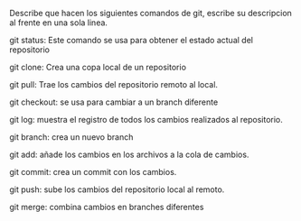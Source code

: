 Describe que hacen los siguientes comandos de git, escribe su descripcion al frente en una sola linea.

git status: Este comando se usa para obtener el estado actual del repositorio

git clone: Crea una copa local de un repositorio

git pull: Trae los cambios del repositorio remoto al local.

git checkout: se usa para cambiar a un branch diferente

git log: muestra el registro de todos los cambios realizados al repositorio.

git branch: crea un nuevo branch 

git add: añade los cambios en los archivos a la cola de cambios.

git commit: crea un commit con los cambios.

git push: sube los cambios del repositorio local al remoto.

git merge: combina cambios en branches diferentes